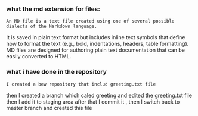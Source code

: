 ### what the md extension for files:
    An MD file is a text file created using one of several possible dialects of the Markdown language.
 It is saved in plain text format but includes inline text symbols that define how to format the text 
(e.g., bold, indentations, headers, table formatting).
 MD files are designed for authoring plain text documentation that can be easily converted to HTML.

### what i have done in the repository
    I created a bew repository that includ greeting.txt file
then I created a branch which caled greeting and edited the 
greeting.txt file then I add it to staging area 
after that I commit it , then I switch back to master branch and created this file
